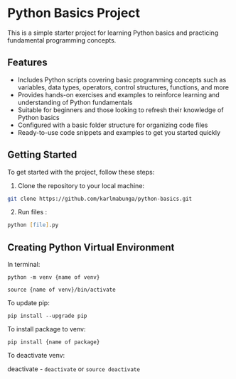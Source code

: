 # Python Basics Project

This is a simple starter project for learning Python basics and practicing fundamental programming concepts.

## Features

- Includes Python scripts covering basic programming concepts such as variables, data types, operators, control structures, functions, and more
- Provides hands-on exercises and examples to reinforce learning and understanding of Python fundamentals
- Suitable for beginners and those looking to refresh their knowledge of Python basics
- Configured with a basic folder structure for organizing code files
- Ready-to-use code snippets and examples to get you started quickly

## Getting Started

To get started with the project, follow these steps:

1. Clone the repository to your local machine:

```zsh
git clone https://github.com/karlmabunga/python-basics.git
```

2. Run files :

```zsh
python [file].py
```


## Creating Python Virtual Environment

In terminal:

`python -m venv {name of venv}`

`source {name of venv}/bin/activate`

To update pip:

`pip install --upgrade pip`

To install package to venv:

`pip install {name of package}`

To deactivate venv:

deactivate - `deactivate` or `source deactivate`